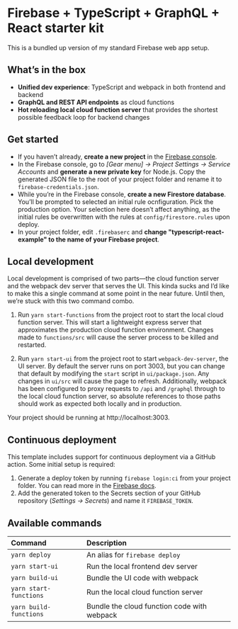 # Firebase + TypeScript + GraphQL + React starter kit

This is a bundled up version of my standard Firebase web app setup.

## What’s in the box

- **Unified dev experience**: TypeScript and webpack in both frontend and backend
- **GraphQL and REST API endpoints** as cloud functions
- **Hot reloading local cloud function server** that provides the shortest possible feedback loop for backend changes

## Get started

- If you haven’t already, **create a new project** in the [Firebase console][].
- In the Firebase console, go to _[Gear menu] → Project Settings → Service Accounts_ and **generate a new private key** for Node.js. Copy the generated JSON file to the root of your project folder and rename it to `firebase-credentials.json`.
- While you’re in the Firebase console, **create a new Firestore database**. You’ll be prompted to selected an initial rule ocnfiguration. Pick the production option. Your selection here doesn’t affect anything, as the initial rules be overwritten with the rules at `config/firestore.rules` upon deploy.
- In your project folder, edit `.firebaserc` and **change "typescript-react-example" to the name of your Firebase project**.

## Local development

Local development is comprised of two parts—the cloud function server and the webpack dev server that serves the UI. This kinda sucks and I’d like to make this a single command at some point in the near future. Until then, we’re stuck with this two command combo.

1. Run `yarn start-functions` from the project root to start the local cloud function server. This will start a lightweight express server that approximates the production cloud function environment. Changes made to `functions/src` will cause the server process to be killed and restarted.

2. Run `yarn start-ui` from the project root to start `webpack-dev-server`, the UI server. By default the server runs on port 3003, but you can change that default by modifying the `start` script in `ui/package.json`. Any changes in `ui/src` will cause the page to refresh. Additionally, webpack has been configured to proxy requests to `/api` and `/graphql` through to the local cloud function server, so absolute references to those paths should work as expected both locally and in production.

Your project should be running at http://localhost:3003.

## Continuous deployment

This template includes support for continuous deployment via a GitHub action. Some initial setup is required:

1. Generate a deploy token by running `firebase login:ci` from your project folder. You can read more in the [Firebase docs](https://firebase.google.com/docs/cli/#cli-ci-systems).
2. Add the generated token to the Secrets section of your GitHub repository (_Settings → Secrets_) and name it `FIREBASE_TOKEN`.

## Available commands

| Command                | Description                                 |
| :--------------------- | :------------------------------------------ |
| `yarn deploy`          | An alias for `firebase deploy`              |
| `yarn start-ui`        | Run the local frontend dev server           |
| `yarn build-ui`        | Bundle the UI code with webpack             |
| `yarn start-functions` | Run the local cloud function server         |
| `yarn build-functions` | Bundle the cloud function code with webpack |

[firebase console]: https://console.firebase.google.com
